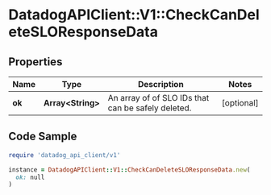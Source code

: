 # DatadogAPIClient::V1::CheckCanDeleteSLOResponseData

## Properties

| Name | Type | Description | Notes |
| ---- | ---- | ----------- | ----- |
| **ok** | **Array&lt;String&gt;** | An array of of SLO IDs that can be safely deleted. | [optional] |

## Code Sample

```ruby
require 'datadog_api_client/v1'

instance = DatadogAPIClient::V1::CheckCanDeleteSLOResponseData.new(
  ok: null
)
```

